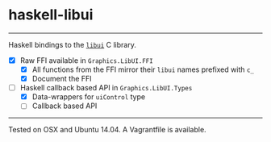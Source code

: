 # haskell-libui
- - -

Haskell bindings to the [`libui`](https://github.com/andlabs/libui) C library.

- [x] Raw FFI available in `Graphics.LibUI.FFI`
  * [x] All functions from the FFI mirror their `libui` names prefixed with `c_`
  * [x] Document the FFI
- [ ] Haskell callback based API in `Graphics.LibUI.Types`
  * [x] Data-wrappers for `uiControl` type
  * [ ] Callback based API

- - -

Tested on OSX and Ubuntu 14.04. A Vagrantfile is available.
